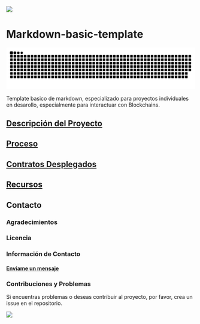 <img src="https://user-images.githubusercontent.com/73097560/115834477-dbab4500-a447-11eb-908a-139a6edaec5c.gif">

# Markdown-basic-template

<div align="center">
  <img  src="https://github.com/SKRTEEEEEE/SKRTEEEEEE/blob/main/resources/img/grid-snake.svg"
       alt="snake" />
</div>

Template basico de markdown, especializado para proyectos individuales en desarollo, especialmente para interactuar con Blockchains.

## [Descripción del Proyecto](markdown/descripcion.md)

## [Proceso](markdown/proceso.md)

## [Contratos Desplegados](markdown/contratos_desplegados.md)

## [Recursos](markdown/recursos.md)

## Contacto

### Agradecimientos

### Licencia

### Información de Contacto

#### [Enviame un mensaje](mailto:adanreh.m@gmail.com)

### Contribuciones y Problemas

Si encuentras problemas o deseas contribuir al proyecto, por favor, crea un issue en el repositorio.

<img src="https://user-images.githubusercontent.com/73097560/115834477-dbab4500-a447-11eb-908a-139a6edaec5c.gif">
